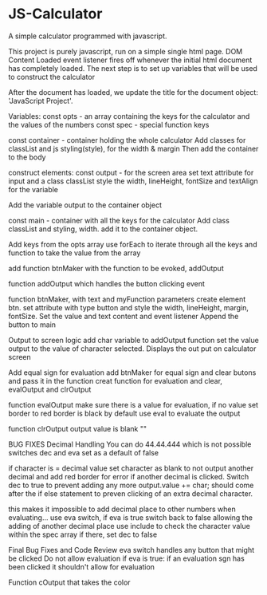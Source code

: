 # JS-Calculator
A simple calculator programmed with javascript.

This project is purely javascript, run on a simple single html page.
DOM Content Loaded event listener fires off whenever the initial html document has completely loaded.
The next step is to set up variables that will be used to construct the calculator

After the document has loaded, we update the title for the document object: 'JavaScript Project'.

Variables:
const opts - an array containing the keys for the calculator and the values of the numbers
const spec - special function keys

const container - container holding the whole calculator
Add classes for classList and js styling(style), for the width & margin 
Then add the container to the body

construct elements:
const output  - for the screen area 
set text attribute for input and a class classList
style the width, lineHeight, fontSize and textAlign for the variable

Add the variable output to the container object

const main -  container with all the keys for the calculator
Add class classList and styling, width.
add it to the container object.

Add keys from the opts array
use forEach to iterate through all the keys and function to take the value from the array

add function btnMaker with the function to be evoked, addOutput

function addOutput which handles the button clicking event

function btnMaker, with text and myFunction parameters
create element btn. set attribute with type button and style the width, lineHeight, margin, fontSize.
Set the value and text content and event listener
Append the button to main

Output to screen logic
add char variable to addOutput function 
set the value output to the value of character selected. Displays the out put on calculator screen

Add equal sign for evaluation
add btnMaker for equal sign  and clear butons and pass it in the function
creat function for evaluation and clear, evalOutput and clrOutput

function evalOutput
make sure there is a value for evaluation, if no value set border to red
border is black by default
use eval to evaluate the output

function clrOutput
output value is blank ""

BUG FIXES
Decimal Handling
You can do 44.44.444 which is not possible
switches dec and  eva set as a default of false

if character is = decimal value set character as blank to not output another decimal and add red border for error if another decimal is clicked. Switch dec to true to prevent adding any more 
output.value += char; should come after the if else statement to preven clicking of an extra decimal character.

this makes it impossible to add decimal place to other numbers when evaluating...
use eva switch, if eva is true switch back to false allowing the adding of another decimal place
use include to check the character value within the spec array if there, set dec to false

Final Bug Fixes and Code Review
eva switch handles any button that might be clicked
Do not allow evaluation if eva is true: if an evaluation sgn has been clicked it shouldn't allow for evaluation

Function cOutput that takes the color
